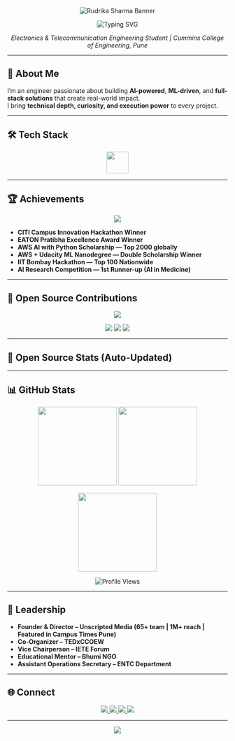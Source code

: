 <!-- HEADER BANNER -->
<p align="center">
  <img src="https://capsule-render.vercel.app/api?type=waving&color=0:2f81f7,100:8a2be2&height=250&section=header&text=Rudrika%20Sharma&fontSize=70&fontColor=ffffff&animation=fadeIn&fontAlignY=38" alt="Rudrika Sharma Banner" />
</p>

<!-- TYPING EFFECT -->
<p align="center">
  <img src="https://readme-typing-svg.herokuapp.com?font=Fira+Code&weight=700&pause=1000&color=2F81F7&center=true&vCenter=true&width=600&lines=AI+%7C+ML+%7C+Software+Development;Code.+Innovate.+Solve.+Repeat." alt="Typing SVG" />
</p>

<p align="center">
  <em>Electronics & Telecommunication Engineering Student | Cummins College of Engineering, Pune</em>
</p>

---

## 🚀 About Me

I’m an engineer passionate about building **AI-powered**, **ML-driven**, and **full-stack solutions** that create real-world impact.  
I bring **technical depth, curiosity, and execution power** to every project.  

---

## 🛠 Tech Stack

<p align="center">
  <img src="https://skillicons.dev/icons?i=javascript,python,java,html,css,mongodb,express,react,nodejs,mysql,aws,git,github" height="50"/>
</p>

---

## 🏆 Achievements

<p align="center">
  <img src="https://github-profile-trophy.vercel.app/?username=rudrikasharma15&theme=algolia&margin-w=10&title=Stars,Followers,Repositories,Commits,PullRequest,Issues"/>
</p>

- **CITI Campus Innovation Hackathon Winner**
- **EATON Pratibha Excellence Award Winner**
- **AWS AI with Python Scholarship — Top 2000 globally**
- **AWS + Udacity ML Nanodegree — Double Scholarship Winner**
- **IIT Bombay Hackathon — Top 100 Nationwide**
- **AI Research Competition — 1st Runner-up (AI in Medicine)**

---

## 📢 Open Source Contributions

<p align="center">
  <img src="https://github-readme-activity-graph.vercel.app/graph?username=rudrikasharma15&theme=react-dark&hide_border=true" />
</p>

<p align="center">
  <img src="https://img.shields.io/badge/PRs%20Merged-25-brightgreen?style=for-the-badge" />
  <img src="https://img.shields.io/badge/Issues%20Closed-10-yellow?style=for-the-badge" />
  <img src="https://img.shields.io/badge/Open%20Source%20Projects-5-purple?style=for-the-badge" />
</p>

---

## 📢 Open Source Stats (Auto-Updated)

<!--START_SECTION:metrics-->
<!--END_SECTION:metrics-->

---

## 📊 GitHub Stats

<p align="center">
  <img src="https://github-readme-stats.vercel.app/api?username=rudrikasharma15&show_icons=true&theme=blueberry&count_private=true&hide=issues" height="180"/>
  <img src="https://github-readme-stats.vercel.app/api/top-langs/?username=rudrikasharma15&layout=compact&theme=blueberry" height="180"/>
</p>

<p align="center">
  <img src="https://streak-stats.demolab.com?user=rudrikasharma15&theme=blueberry&hide_border=false" height="180"/>
</p>

<p align="center">
  <img src="https://komarev.com/ghpvc/?username=rudrikasharma15&label=Profile%20views&color=2f81f7&style=flat" alt="Profile Views"/>
</p>

---

## 🧭 Leadership

- **Founder & Director – Unscripted Media (65+ team | 1M+ reach | Featured in Campus Times Pune)**
- **Co-Organizer – TEDxCCOEW**
- **Vice Chairperson – IETE Forum**
- **Educational Mentor – Bhumi NGO**
- **Assistant Operations Secretary – ENTC Department**

---

## 🌐 Connect

<p align="center">
  <a href="https://www.linkedin.com/in/rudrika-sharma-514490271">
    <img src="https://img.shields.io/badge/LinkedIn-0077B5?style=for-the-badge&logo=linkedin&logoColor=white"/>
  </a>
  <a href="https://github.com/rudrikasharma15">
    <img src="https://img.shields.io/badge/GitHub-181717?style=for-the-badge&logo=github&logoColor=white"/>
  </a>
  <a href="https://medium.com/@rudrikasharma1503">
    <img src="https://img.shields.io/badge/Medium-000000?style=for-the-badge&logo=medium&logoColor=white"/>
  </a>
  <a href="mailto:rudrikasharma1503@gmail.com">
    <img src="https://img.shields.io/badge/Email-D14836?style=for-the-badge&logo=gmail&logoColor=white"/>
  </a>
</p>

---

<p align="center">
  <img src="https://capsule-render.vercel.app/api?type=waving&color=0:8a2be2,100:2f81f7&height=120&section=footer"/>
</p>
